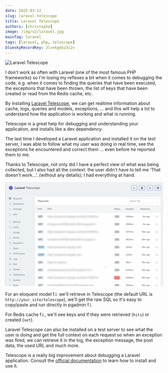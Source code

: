 ```yaml
---
date: 2025-03-22
slug: laravel-telescope
title: Laravel Telescope
authors: [christophe]
image: /img/v2/laravel.jpg
mainTag: laravel
tags: [laravel, php, telescope]
blueskyRecordKey: 3lvnkgebz3c2v
---
```

![Laravel Telescope](/img/v2/laravel.jpg)

I don't work as often with Laravel (one of the most famous PHP frameworks) so I'm losing my reflexes a bit when it comes to debugging the code, e.g. when it comes to finding the queries that have been executed, the exceptions that have been thrown, the list of keys that have been created or read from the Redis cache, etc.

By installing [Laravel Telescope](https://laravel.com/docs/master/telescope), we can get realtime information about cache, logs, queries and models, exceptions, ... and this will help a lot to understand how the application is working and what is running.

Telescope is a great help for debugging and understanding your application, and installs like a dev dependency.

The last time I developed a Laravel application and installed it on the test server, I was able to follow what my user was doing in real time, see the exceptions he encountered and correct them ... even before he reported them to me.

Thanks to Telescope, not only did I have a perfect view of what was being collected, but I also had all the context: the user didn't have to tell me ‘That doesn't work...’. (without any details); I had everything at hand.

<!-- truncate -->

![Dashboard](./images/telescope-dashboard.jpg)

For an eloquent model f.i. we'll retrieve in Telescope (the default URL is `http://your_site/telescope`), we'll get the raw SQL so it's easy to copy/paste and run directly in pgadmin f.i.

For Redis cache f.i., we'll see keys and if they were retrieved (`hits`) or created (`set`).

Laravel Telescope can also be installed on a test server to see what the user is doing and get the full context on each request so when an exception was fired, we can retrieve it in the log, the exception message, the post data, the used URL and much more.

Telescope is a really big improvement about debugging a Laravel application. Consult the [official documentation](https://laravel.com/docs/master/telescope) to learn how to install and use it.
